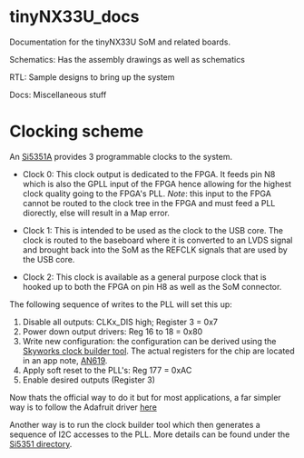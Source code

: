 # tinyNX33U_docs
Documentation for the tinyNX33U SoM and related boards.

Schematics: Has the assembly drawings as well as schematics

RTL: Sample designs to bring up the system

Docs: Miscellaneous stuff

# Clocking scheme
An [Si5351A](https://www.skyworksinc.com/-/media/SkyWorks/SL/documents/public/data-sheets/Si5351-B.pdf) provides 3 programmable clocks to the system.

- Clock 0: This clock output is dedicated to the FPGA. It feeds pin N8 which is also the GPLL input of the FPGA hence allowing for the highest clock quality going to the FPGA's PLL. _Note_: this input to the FPGA cannot be routed to the clock tree in the FPGA and must feed a PLL diorectly, else will result in a Map error.

- Clock 1: This is intended to be used as the clock to the USB core. The clock is routed to the baseboard where it is converted to an LVDS signal and brought back into the SoM as the REFCLK signals that are used by the USB core.

- Clock 2: This clock is available as a general purpose clock that is hooked up to both the FPGA on pin H8 as well as the SoM connector.

The following sequence of writes to the PLL will set this up:
1. Disable all outputs: CLKx_DIS high; Register 3 = 0x7
2. Power down output drivers: Reg 16 to 18 = 0x80
3. Write new configuration: the configuration can be derived using the [Skyworks clock builder tool](https://tools.skyworksinc.com/timingfiles/latest-tools/clockbuilder-pro-installer.zip). The actual registers for the chip are located in an app note, [AN619](https://www.skyworksinc.com/-/media/SkyWorks/SL/documents/public/application-notes/AN619.pdf).
4. Apply soft reset to the PLL's: Reg 177 = 0xAC
5. Enable desired outputs (Register 3)

Now thats the official way to do it but for most applications, a far simpler way is to follow the Adafruit driver [here](https://github.com/adafruit/Adafruit_CircuitPython_SI5351/blob/main/adafruit_si5351.py)

Another way is to run the clock builder tool which then generates a sequence of I2C accesses to the PLL. More details can be found under the [Si5351 directory](Docs/Si5351).